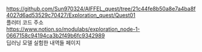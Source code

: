 https://github.com/Sun970324/AIFFEL_quest/tree/21c44fe8b50a8e7a4ba8f4027d6ad53529c70427/Exploration_quest/Quest01  
플러터 코드 주소  
https://www.notion.so/modulabs/exploration_node-1-0667158c94194ca3b2f49b6fc9342989  
딥러닝 모델 실험한 내역들 페이지  
